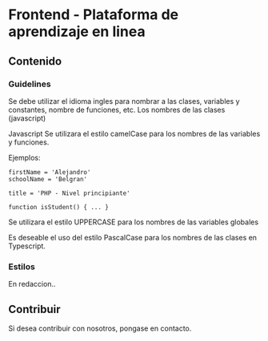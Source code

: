 # Frontend - Plataforma de aprendizaje en linea

## Contenido

### Guidelines

Se debe utilizar el idioma ingles para nombrar a las clases, variables y constantes, nombre de funciones, etc.
Los nombres de las clases (javascript)

Javascript
Se utilizara el estilo camelCase para los nombres de las variables y funciones.

Ejemplos:

```
firstName = 'Alejandro'
schoolName = 'Belgran'

title = 'PHP - Nivel principiante'

function isStudent() { ... }
```

Se utilizara el estilo UPPERCASE para los nombres de las variables globales

Es deseable el uso del estilo PascalCase para los nombres de las clases en Typescript.

### Estilos

En redaccion..

## Contribuir

Si desea contribuir con nosotros, pongase en contacto.
